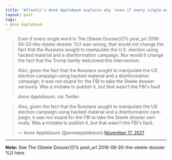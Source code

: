 ```yaml
---
title: "Atlantic's Anne Applebaum explains why 'even if every single word in the Steele dossier was wrong,' the FBI and media were right to treat it as legit"
layout: post
tags:
- Anne Applebaum
---
```


> Even if every single word in The [Steele Dossier]({% post_url 2016-06-20-the-steele-dossier %}) was wrong, that would not change the fact that the Russians sought to manipulate the U.S. election using hacked material and a disinformation campaign. Nor would it change the fact that the Trump family welcomed this intervention.
>
> Also, given the fact that the Russians sought to manipulate the US election campaign using hacked material and a disinformation campaign, it was not stupid for the FBI to take the Steele dossier seriously. Was a mistake to publish it, but that wasn't the FBI's fault.
>
> <cite>Anne Applebaum, via Twitter</cite>

<blockquote class="twitter-tweet"><p lang="en" dir="ltr">Also, given the fact that the Russians sought to manipulate the US election campaign using hacked material and a disinformation campaign, it was not stupid for the FBI to take the Steele dossier seriously. Was a mistake to publish it, but that wasn't the FBI's fault.</p>&mdash; Anne Applebaum (@anneapplebaum) <a href="https://twitter.com/anneapplebaum/status/1460951783359102984?ref_src=twsrc%5Etfw">November 17, 2021</a></blockquote> <script async src="https://platform.twitter.com/widgets.js" charset="utf-8"></script>

---

**Note:** See The [Steele Dossier]({% post_url 2016-06-20-the-steele-dossier %}) here.
